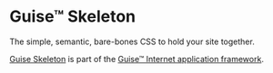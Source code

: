 # Guise™ Skeleton

The simple, semantic, bare-bones CSS to hold your site together.

[Guise Skeleton](https://guise.io/skeleton/) is part of the [Guise™ Internet application framework](https://guise.io/).
